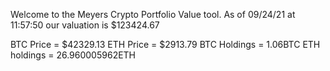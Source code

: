 Welcome to the Meyers Crypto Portfolio Value tool. 
As of 09/24/21 at 11:57:50 our valuation is $123424.67 

BTC Price = $42329.13
 ETH Price = $2913.79
BTC Holdings = 1.06BTC
 ETH holdings = 26.960005962ETH 
